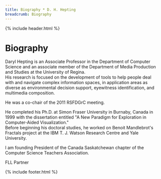 ```yaml
---
title: Biography * D. H. Hepting
breadcrumb: Biography
---
```

{% include header.html %}
		<h1>
			Biography
		</h1>
		<p>
			Daryl Hepting is an Associate Professor in the Department of Computer Science 
			and an associate member of the Department of Media Production and Studies at 
			the University of Regina.  
			His research is focused on the development of tools to help people deal with 
			and navigate complex information spaces, 
			in application areas as diverse as environmental decision support, 
			eyewitness identification, and multimedia composition.
		</p>
		<p>
			He was a co-chair of the 2011 RSFDGrC meeting.
		</p>
		<p>
			He completed his Ph.D. at Simon Fraser University in
			Burnaby, Canada in 1999 with the dissertation entitled "A New Paradigm for
			Exploration in Computer-Aided Visualization."  
			Before beginning his doctoral studies, 
			he worked on Benoit Mandlebrot's Fractals project at the IBM T. J. Watson
			Research Centre and Yale University.
		</p>
		<p>
			I am founding President of the Canada Saskatchewan chapter of the Computer Science Teachers Association.
		</p>
		<p>
			FLL Partner
		</p>
{% include footer.html %}

